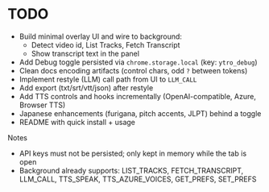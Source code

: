 # TODO

- Build minimal overlay UI and wire to background:
  - Detect video id, List Tracks, Fetch Transcript
  - Show transcript text in the panel
- Add Debug toggle persisted via `chrome.storage.local` (key: `ytro_debug`)
- Clean docs encoding artifacts (control chars, odd `?` between tokens)
- Implement restyle (LLM) call path from UI to `LLM_CALL`
- Add export (txt/srt/vtt/json) after restyle
- Add TTS controls and hooks incrementally (OpenAI-compatible, Azure, Browser TTS)
- Japanese enhancements (furigana, pitch accents, JLPT) behind a toggle
- README with quick install + usage

Notes
- API keys must not be persisted; only kept in memory while the tab is open
- Background already supports: LIST_TRACKS, FETCH_TRANSCRIPT, LLM_CALL, TTS_SPEAK, TTS_AZURE_VOICES, GET_PREFS, SET_PREFS
